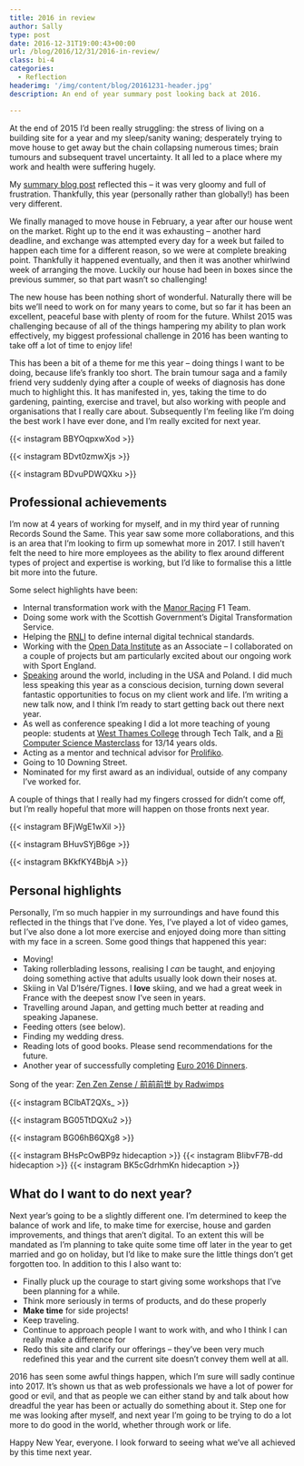 ```yaml
---
title: 2016 in review
author: Sally
type: post
date: 2016-12-31T19:00:43+00:00
url: /blog/2016/12/31/2016-in-review/
class: bi-4
categories:
  - Reflection
headerimg: '/img/content/blog/20161231-header.jpg'
description: An end of year summary post looking back at 2016.

---
```

<p class="lede">
  At the end of 2015 I’d been really struggling: the stress of living on a building site for a year and my sleep/sanity waning; desperately trying to move house to get away but the chain collapsing numerous times; brain tumours and subsequent travel uncertainty. It all led to a place where my work and health were suffering hugely.
</p>

My <a href="http://recordssoundthesame.com/blog/2016/01/01/goodbye-2015-hello-2016/">summary blog post</a> reflected this &#8211; it was very gloomy and full of frustration. Thankfully, this year (personally rather than globally!) has been very different.

We finally managed to move house in February, a year after our house went on the market. Right up to the end it was exhausting &#8211; another hard deadline, and exchange was attempted every day for a week but failed to happen each time for a different reason, so we were at complete breaking point. Thankfully it happened eventually, and then it was another whirlwind week of arranging the move. Luckily our house had been in boxes since the previous summer, so that part wasn’t so challenging!

The new house has been nothing short of wonderful. Naturally there will be bits we’ll need to work on for many years to come, but so far it has been an excellent, peaceful base with plenty of room for the future. Whilst 2015 was challenging because of all of the things hampering my ability to plan work effectively, my biggest professional challenge in 2016 has been wanting to take off a lot of time to enjoy life!

This has been a bit of a theme for me this year &#8211; doing things I want to be doing, because life’s frankly too short. The brain tumour saga and a family friend very suddenly dying after a couple of weeks of diagnosis has done much to highlight this. It has manifested in, yes, taking the time to do gardening, painting, exercise and travel, but also working with people and organisations that I really care about. Subsequently I’m feeling like I’m doing the best work I have ever done, and I’m really excited for next year.

<style>.instagram-media {max-width: 400px!important;}</style>

{{< instagram BBYOqpxwXod >}}

{{< instagram BDvt0zmwXjs >}}

{{< instagram BDvuPDWQXku >}}


## Professional achievements

I&#8217;m now at 4 years of working for myself, and in my third year of running Records Sound the Same. This year saw some more collaborations, and this is an area that I&#8217;m looking to firm up somewhat more in 2017. I still haven’t felt the need to hire more employees as the ability to flex around different types of project and expertise is working, but I&#8217;d like to formalise this a little bit more into the future.

Some select highlights have been:

  * Internal transformation work with the [Manor Racing][1] F1 Team.
  * Doing some work with the Scottish Government&#8217;s Digital Transformation Service.
  * Helping the [RNLI][2] to define internal digital technical standards.
  * Working with the [Open Data Institute][3] as an Associate &#8211; I collaborated on a couple of projects but am particularly excited about our ongoing work with Sport England.
  * [Speaking][4] around the world, including in the USA and Poland. I did much less speaking this year as a conscious decision, turning down several fantastic opportunities to focus on my client work and life. I&#8217;m writing a new talk now, and I think I&#8217;m ready to start getting back out there next year.
  * As well as conference speaking I did a lot more teaching of young people: students at [West Thames College][5] through Tech Talk, and a [Ri Computer Science Masterclass][6] for 13/14 years olds.
  * Acting as a mentor and technical advisor for [Prolifiko][7].
  * Going to 10 Downing Street.
  * Nominated for my first award as an individual, outside of any company I&#8217;ve worked for.

A couple of things that I really had my fingers crossed for didn’t come off, but I’m really hopeful that more will happen on those fronts next year.

{{< instagram BFjWgE1wXil >}}

{{< instagram BHuvSYjB6ge >}}

{{< instagram BKkfKY4BbjA >}}


## Personal highlights

Personally, I&#8217;m so much happier in my surroundings and have found this reflected in the things that I&#8217;ve done. Yes, I&#8217;ve played a lot of video games, but I&#8217;ve also done a lot more exercise and enjoyed doing more than sitting with my face in a screen. Some good things that happened this year:

  * Moving!
  * Taking rollerblading lessons, realising I _can_ be taught, and enjoying doing something active that adults usually look down their noses at.
  * Skiing in Val D&#8217;Is&eacute;re/Tignes. I **love** skiing, and we had a great week in France with the deepest snow I&#8217;ve seen in years.
  * Travelling around Japan, and getting much better at reading and speaking Japanese.
  * Feeding otters (see below).
  * Finding my wedding dress.
  * Reading lots of good books. Please send recommendations for the future.
  * Another year of successfully completing [Euro 2016 Dinners][8].

Song of the year: [Zen Zen Zense / 前前前世 by Radwimps][9]

{{< instagram BClbAT2QXs_ >}}

{{< instagram BG05TtDQXu2 >}}

 {{< instagram BG06hB6QXg8 >}}

 {{< instagram BHsPcOwBP9z hidecaption >}}
 {{< instagram BIibvF7B-dd hidecaption >}}
 {{< instagram BK5cGdrhmKn hidecaption >}}


## What do I want to do next year?

Next year&#8217;s going to be a slightly different one. I&#8217;m determined to keep the balance of work and life, to make time for exercise, house and garden improvements, and things that aren&#8217;t digital. To an extent this will be mandated as I&#8217;m planning to take quite some time off later in the year to get married and go on holiday, but I&#8217;d like to make sure the little things don&#8217;t get forgotten too. In addition to this I also want to:

* Finally pluck up the courage to start giving some workshops that I&#8217;ve been planning for a while.
* Think more seriously in terms of products, and do these properly
* <strong>Make time</strong> for side projects!
* Keep traveling.
* Continue to approach people I want to work with, and who I think I can really make a difference for
* Redo this site and clarify our offerings &#8211; they&#8217;ve been very much redefined this year and the current site doesn&#8217;t convey them well at all.

2016 has seen some awful things happen, which I&#8217;m sure will sadly continue into 2017. It&#8217;s shown us that as web professionals we have a lot of power for good or evil, and that as people we can either stand by and talk about how dreadful the year has been or actually do something about it. Step one for me was looking after myself, and next year I&#8217;m going to be trying to do a lot more to do good in the world, whether through work or life.

Happy New Year, everyone. I look forward to seeing what we&#8217;ve all achieved by this time next year.


 [1]: http://manorracing.com/
 [2]: http://rnli.org.uk
 [3]: http://theodi.org
 [4]: https://sallylait.com/speaking/
 [5]: http://www.west-thames.ac.uk/
 [6]: http://www.rigb.org/education/masterclasses
 [7]: http://prolifiko.com/
 [8]: http://recordssoundthesame.com/labs/euro2016dinners/
 [9]: https://www.youtube.com/watch?v=PDSkFeMVNFs
